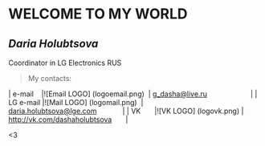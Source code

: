 # WELCOME TO MY WORLD

## *Daria Holubtsova*
Coordinator in LG Electronics RUS

> My contacts:

| e-mail    |![Email LOGO] (logoemail.png)  | <g_dasha@live.ru>                      |
| LG e-mail |![Mail LOGO] (logomail.png)    | <daria.holubtsova@lge.com>             |
| VK        |![VK LOGO] (logovk.png)        | <http://vk.com/dashaholubtsova>        |  

<3
